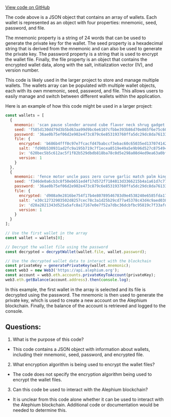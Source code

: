 [View code on GitHub](https://github.com/alephium/alephium-web3/packages/web3/src/signer/fixtures/wallets.json)

The code above is a JSON object that contains an array of wallets. Each wallet is represented as an object with four properties: mnemonic, seed, password, and file. 

The mnemonic property is a string of 24 words that can be used to generate the private key for the wallet. The seed property is a hexadecimal string that is derived from the mnemonic and can also be used to generate the private key. The password property is a string that is used to encrypt the wallet file. Finally, the file property is an object that contains the encrypted wallet data, along with the salt, initialization vector (IV), and version number.

This code is likely used in the larger project to store and manage multiple wallets. The wallets array can be populated with multiple wallet objects, each with its own mnemonic, seed, password, and file. This allows users to easily manage and switch between different wallets within the application.

Here is an example of how this code might be used in a larger project:

```javascript
const wallets = [
  {
    mnemonic: 'scan pause slender around cube flavor neck shrug gadget ramp rude lend capable tone nose unhappy gift across cluster minor tragic fever detail script',
    seed: 'f585d130dd79d3b5bd63aa99d9bc6e6107cfbbe393b86d70e865f6e75c60a37496afc1b25cd4d1ab3b82d9b41f469c6c112a9f310e441814147ff27a5d65882b',
    password: '36ae0b75ef06d2e902e473c879c6e853193760ffa5dc29dc8da76133149e0892',
    file: {
      encrypted: 'b686b4fff0c97e7fcacfd47babccf3ebac60c65035ed1370741424b3de5dbb75d87ac7f7bc0a2309725ec3370c53cd0bc705e3d1e919cdbad539d334398498d29b97689b37c9447b4aaeef3b99d11cadb85028ece6baa62fe74750a26d02f06a71b8e2ff69e112d78999c7f787a7029120bc25ad28e2acfaf4f088b30fea2973e30bd3ced24880a610c121ceddab4e271c17d6dcd0bcec7e6aff921c9409a0bb2e478a5028f1aacc70c72ee7fc64ebc58b4e63db',
      salt: 'fd90b530931ad2fc9a195b719c7f1ecea8519e49a5e9b96d527c87549445c587dd34385f28446b570062286e79600430d190a885198b224e1b10678a0cd6648b',
      iv: '620bec5b5c612ac5f1f82b529dbdb818ba78c0d5e298a08d4ed9ea63a0bf762ca54414d12bd312e101d16ef95350c46b5ea18cf78d83ed025d5a400406bcdf70',
      version: 1
    }
  },
  {
    mnemonic: 'fence motor uncle pass zero curve garlic match palm kingdom quality keep undo scissors host lend ginger human loop mad sting horse swap track',
    seed: 'f346de0a6cb3c8f50eb651ed4f17d572f7184813d3366215b4a1a61d7c776bedca41373d9008176bac8cb2ff8216d5cc3542f37fd520b4938295ca85013dbb3c',
    password: '36ae0b75ef06d2e902e473c879c6e853193760ffa5dc29dc8da76133149e0892',
    file: {
      encrypted: 'd908a9e2816be754f17b4e80789546783d9e4538240e6585fda17c16343569d03aaac0a10c61122e23d9aa1c988f55d9e88b4d7b271e1f631e8aee02d5dc9e077e6150732381ec06c6f18d4fdde7ed3e09494762d002232a12fbcb5d1f0ca9ac3e6d964d3eb06ed530b10b8b151a66e2ea1eb4e60241b24c631edb31aa7ae99cf5c7f74692f39c534e7deee4e168375da2e6b93b7236fdfcafaade2d2e641498e61888b16d05147a43bb8024',
      salt: 'e30c12732903502d8257cec78c3a1d25b29cd77a45378c43d4c9aed0386fd3c278149354221bdcf18e156d6384f1cb20c120975957f37fa433526f516528d597',
      iv: 'd28a2821343d525a5afc8a17167e0e7f52a7dbc36dcbfbc95819c7f33afd5c6a1cc97a65a2b2bc95387b220a2e9fda7237bd897dfd59ab98e9a7add0c5eeab30',
      version: 1
    }
  }
];

// Use the first wallet in the array
const wallet = wallets[0];

// Decrypt the wallet file using the password
const decrypted = decryptWallet(wallet.file, wallet.password);

// Use the decrypted wallet data to interact with the blockchain
const privateKey = generatePrivateKey(wallet.mnemonic);
const web3 = new Web3('https://api.alephium.org');
const account = web3.eth.accounts.privateKeyToAccount(privateKey);
web3.eth.getBalance(account.address).then(console.log);
```

In this example, the first wallet in the array is selected and its file is decrypted using the password. The mnemonic is then used to generate the private key, which is used to create a new account on the Alephium blockchain. Finally, the balance of the account is retrieved and logged to the console.
## Questions: 
 1. What is the purpose of this code?
- This code contains a JSON object with information about wallets, including their mnemonic, seed, password, and encrypted file.

2. What encryption algorithm is being used to encrypt the wallet files?
- The code does not specify the encryption algorithm being used to encrypt the wallet files.

3. Can this code be used to interact with the Alephium blockchain?
- It is unclear from this code alone whether it can be used to interact with the Alephium blockchain. Additional code or documentation would be needed to determine this.